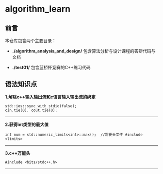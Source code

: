# algorithm_learn

## 前言

本仓库包含两个主要目录：

- **./algorithm_analysis_and_design/**
  包含算法分析与设计课程的答辩代码与文档

- **./test01/**
  包含蓝桥杯竞赛的C++练习代码



## 语法知识点
**1.解除c++输入输出流和c语言输入输出流的绑定**<br>
```
std::ios::sync_with_stdio(false);
cin.tie(0), cout.tie(0);
```
---------

**2.获得int类型的最大值**<br>
```
int num = std::numeric_limits<int>::max();  //需要头文件 #include <limits> 
```
---------

**3.c++万能头**<br>
```
#include <bits/stdc++.h>
```
---------
